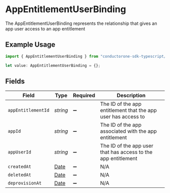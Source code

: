 # AppEntitlementUserBinding

The AppEntitlementUserBinding represents the relationship that gives an app user access to an app entitlement

## Example Usage

```typescript
import { AppEntitlementUserBinding } from "conductorone-sdk-typescript/sdk/models/shared";

let value: AppEntitlementUserBinding = {};
```

## Fields

| Field                                                                                         | Type                                                                                          | Required                                                                                      | Description                                                                                   |
| --------------------------------------------------------------------------------------------- | --------------------------------------------------------------------------------------------- | --------------------------------------------------------------------------------------------- | --------------------------------------------------------------------------------------------- |
| `appEntitlementId`                                                                            | *string*                                                                                      | :heavy_minus_sign:                                                                            | The ID of the app entitlement that the app user has access to                                 |
| `appId`                                                                                       | *string*                                                                                      | :heavy_minus_sign:                                                                            | The ID of the app associated with the app entitlement                                         |
| `appUserId`                                                                                   | *string*                                                                                      | :heavy_minus_sign:                                                                            | The ID of the app user that has access to the app entitlement                                 |
| `createdAt`                                                                                   | [Date](https://developer.mozilla.org/en-US/docs/Web/JavaScript/Reference/Global_Objects/Date) | :heavy_minus_sign:                                                                            | N/A                                                                                           |
| `deletedAt`                                                                                   | [Date](https://developer.mozilla.org/en-US/docs/Web/JavaScript/Reference/Global_Objects/Date) | :heavy_minus_sign:                                                                            | N/A                                                                                           |
| `deprovisionAt`                                                                               | [Date](https://developer.mozilla.org/en-US/docs/Web/JavaScript/Reference/Global_Objects/Date) | :heavy_minus_sign:                                                                            | N/A                                                                                           |